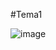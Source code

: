 #Tema1

![image]("https://www.dropbox.com/home/Photos/Ejercicios%20IV/Tema1?preview=Ejercicio4.png")
